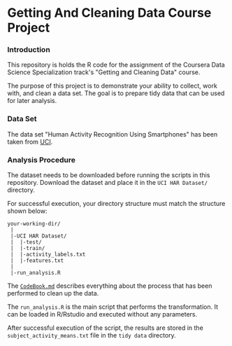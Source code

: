 Getting And Cleaning Data Course Project
===================================

### Introduction

This repository is holds the R code for the assignment of the Coursera Data Science Specialization track's "Getting and Cleaning Data" course.

The purpose of this project is to demonstrate your ability to collect, work with, and clean a data set. The goal is to prepare tidy data that can be used for later analysis.

### Data Set

The data set "Human Activity Recognition Using Smartphones" has been taken from [UCI](http://archive.ics.uci.edu/ml/datasets/Human+Activity+Recognition+Using+Smartphones).

### Analysis Procedure

The dataset needs to be downloaded before running the scripts in this repository. Download the dataset and place it in the `UCI HAR Dataset/` directory.

For successful execution, your directory structure must match the structure shown below:

```
your-working-dir/
 |
 |-UCI HAR Dataset/
 |  |-test/
 |  |-train/
 |  |-activity_labels.txt
 |  |-features.txt
 | 
 |-run_analysis.R 

```

The [`CodeBook.md`](https://github.com/jazdev/GettingAndCleaningDataCourseProject/blob/master/CodeBook.md) describes everything about the process that has been performed to clean up the data.

The `run_analysis.R` is the main script that performs the transformation. It can be loaded in R/Rstudio and executed without any parameters.

After successful execution of the script, the results are stored in the `subject_activity_means.txt` file in the `tidy data` directory.
